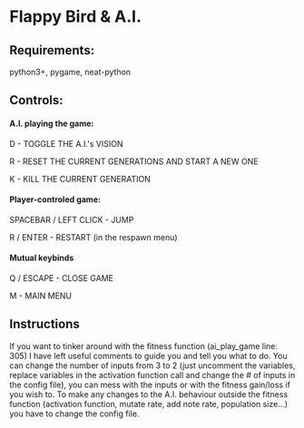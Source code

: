 # Flappy Bird & A.I.

## Requirements:
python3+, pygame, neat-python

## Controls:
#### A.I. playing the game:

D - TOGGLE THE A.I.'s VISION

R - RESET THE CURRENT GENERATIONS AND START A NEW ONE

K - KILL THE CURRENT GENERATION


#### Player-controled game:

SPACEBAR / LEFT CLICK - JUMP

R / ENTER - RESTART (in the respawn menu)


#### Mutual keybinds

Q / ESCAPE - CLOSE GAME

M - MAIN MENU


## Instructions
If you want to tinker around with the fitness function (ai_play_game line: 305) I have left useful comments
to guide you and tell you what to do. You can change the number of inputs from 3 to 2 (just uncomment the variables, replace variables in the activation function call and change the # of inputs in the config file),
you can mess with the inputs or with the fitness gain/loss if you wish to. To make any changes to the A.I. behaviour outside the fitness function
(activation function, mutate rate, add note rate, population size...) you have to change the config file.

